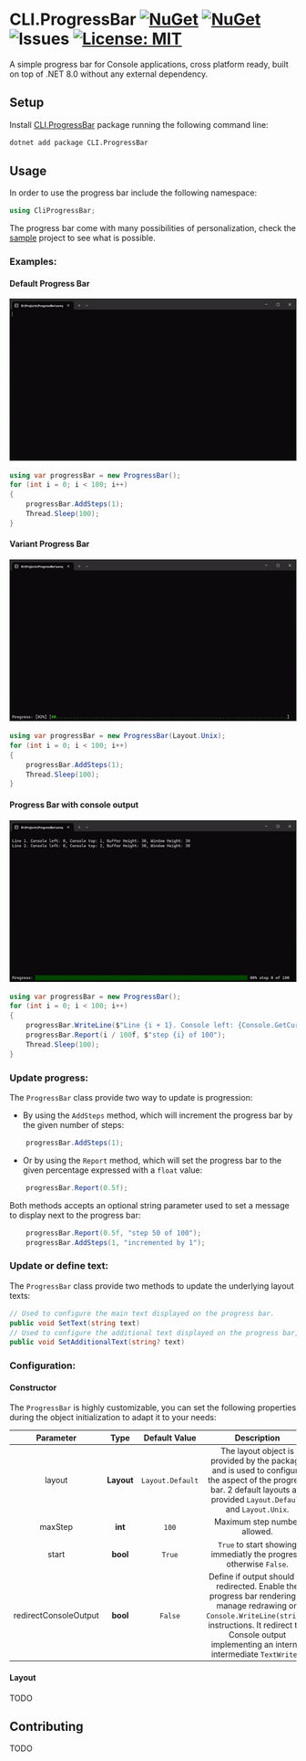 # CLI.ProgressBar [![NuGet](https://img.shields.io/nuget/v/CLI.ProgressBar.svg)](https://www.nuget.org/packages/CLI.ProgressBar/) [![NuGet](https://img.shields.io/nuget/dt/CLI.ProgressBar.svg)](https://www.nuget.org/packages/CLI.ProgressBar/) ![Issues](https://img.shields.io/github/issues/guillaume-dore/ProgressBar) [![License: MIT](https://img.shields.io/badge/License-MIT-yellow.svg)](https://opensource.org/licenses/MIT)
A simple progress bar for Console applications, cross platform ready, built on top of .NET 8.0 without any external dependency.

## Setup

Install [CLI.ProgressBar](https://www.nuget.org/packages/CLI.ProgressBar/) package running the following command line:

```bash
dotnet add package CLI.ProgressBar
```

## Usage

In order to use the progress bar include the following namespace: 
```csharp 
using CliProgressBar;
```

The progress bar come with many possibilities of personalization, check the [sample](https://github.com/guillaume-dore/ProgressBar/blob/master/sample/Program.cs) project to see what is possible.

### Examples:

#### Default Progress Bar

![Basic Usage](https://raw.githubusercontent.com/guillaume-dore/ProgressBar/master/img/progress_simple.gif)

```csharp
using var progressBar = new ProgressBar();
for (int i = 0; i < 100; i++)
{
	progressBar.AddSteps(1);
	Thread.Sleep(100);
}
```

#### Variant Progress Bar

![Variant Usage](https://raw.githubusercontent.com/guillaume-dore/ProgressBar/master/img/progress_variant.gif)

```csharp
using var progressBar = new ProgressBar(Layout.Unix);
for (int i = 0; i < 100; i++)
{
	progressBar.AddSteps(1);
	Thread.Sleep(100);
}
```

#### Progress Bar with console output

![Output Usage](https://raw.githubusercontent.com/guillaume-dore/ProgressBar/master/img/progress_text.gif)

```csharp
using var progressBar = new ProgressBar();
for (int i = 0; i < 100; i++)
{
	progressBar.WriteLine($"Line {i + 1}. Console left: {Console.GetCursorPosition().Left}, Console top: {Console.GetCursorPosition().Top}, Buffer Height: {Console.BufferHeight}, Window Height: {Console.WindowHeight}");
	progressBar.Report(i / 100f, $"step {i} of 100");
	Thread.Sleep(100);
}
```

### Update progress:

The ```ProgressBar``` class provide two way to update is progression:

- By using the `AddSteps` method, which will increment the progress bar by the given number of steps:
```csharp
	progressBar.AddSteps(1);
```
- Or by using the `Report` method, which will set the progress bar to the given percentage expressed with a ```float``` value:
```csharp
	progressBar.Report(0.5f);
```

Both methods accepts an optional string parameter used to set a message to display next to the progress bar:
```csharp
	progressBar.Report(0.5f, "step 50 of 100");
	progressBar.AddSteps(1, "incremented by 1");
```

### Update or define text:

The ```ProgressBar``` class provide two methods to update the underlying layout texts:

```csharp
// Used to configure the main text displayed on the progress bar.
public void SetText(string text)
// Used to configure the additional text displayed on the progress bar, if null is passed the additional text will be hidden.
public void SetAdditionalText(string? text)
```

### Configuration:

#### Constructor

The ```ProgressBar``` is highly customizable, you can set the following properties during the object initialization to adapt it to your needs:

Parameter | Type | Default Value | Description |
:--------:|:----:|:-------------:|:-----------:|
layout | **Layout** |```Layout.Default```|The layout object is provided by the package and is used to configure the aspect of the progress bar. 2 default layouts are provided ```Layout.Default``` and ```Layout.Unix```. |
maxStep|**int**|```100```|Maximum step number allowed.|
start|**bool**|```True```|```True``` to start showing immediatly the progress, otherwise ```False```.|
redirectConsoleOutput|**bool**|```False```|Define if  output should be redirected. Enable the progress bar rendering to manage redrawing on ```Console.WriteLine(string)``` instructions. It redirect the Console output implementing an internal intermediate ```TextWriter```. |

#### Layout

TODO

## Contributing

TODO

